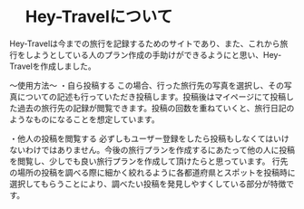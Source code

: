 # 　Hey-Travelについて

Hey-Travelは今までの旅行を記録するためのサイトであり、また、これから旅行をしようとしている人のプラン作成の手助けができるようにと思い、Hey-Travelを作成しました。

〜使用方法〜
・自ら投稿する
この場合、行った旅行先の写真を選択し、その写真についての記述も行っていただき投稿します。投稿後はマイページにて投稿した過去の旅行先の記録が閲覧できます。投稿の回数を重ねていくと、旅行日記のようなものになることを想定しています。

・他人の投稿を閲覧する
必ずしもユーザー登録をしたら投稿もしなくてはいけないわけではありません。今後の旅行プランを作成するにあたって他の人に投稿を閲覧し、少しでも良い旅行プランを作成して頂けたらと思っています。
行先の場所の投稿を調べる際に細かく絞れるように各都道府県とスポットを投稿時に選択してもらうことにより、調べたい投稿を発見しやすくしている部分が特徴です。
